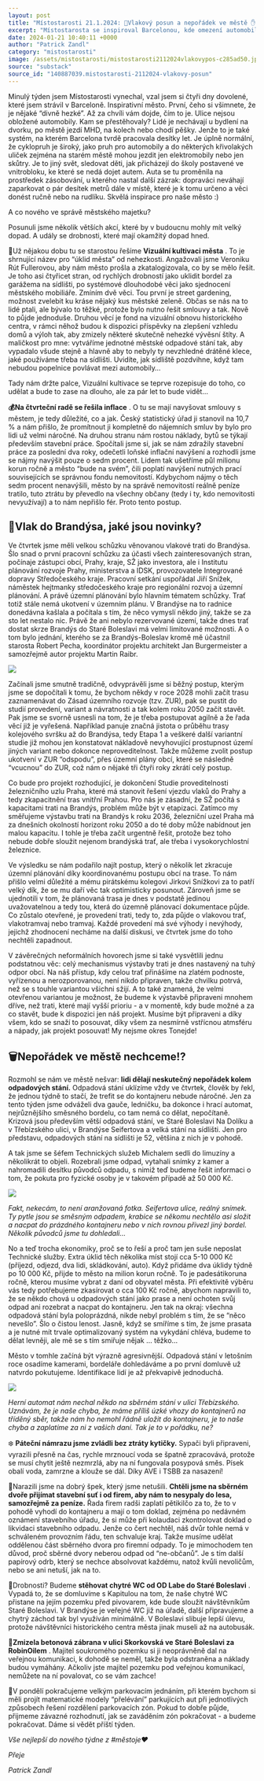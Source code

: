 ```yaml
---
layout: post
title: "Místostarosti 21.1.2024: 🚂Vlakový posun a nepořádek ve městě ✋"
excerpt: "Místostarosta se inspiroval Barcelonou, kde omezení automobilové dopravy a podpora MHD výrazně zlepšily kvalitu života ve městě. Ve správě městského majetku probíhá vizuální kultivace, včetně úklidu, sjednocení mobiliáře a podpory street gardeningu či obnovy historického centra. Kvůli inflaci se nájmy městských bytů zvýší o 7 %, což má vyvážit rostoucí náklady, aniž by to příliš zatížilo nájemníky. Jednání o vlakové trati do Brandýsa pokračují, ale chybí ukotvení v územním plánu, což komplikuje její realizaci."
date: 2024-01-21 10:40:11 +0000
author: "Patrick Zandl"
category: "mistostarosti"
image: /assets/mistostarosti/mistostarosti2112024vlakovypos-c285ad50.jpeg
source: "substack"
source_id: "140887039.mistostarosti-2112024-vlakovy-posun"
---
```


Minulý týden jsem Místostarosti vynechal, vzal jsem si čtyři dny dovolené, které jsem strávil v Barceloně. Inspirativní město. První, čeho si všimnete, že je nějaké “divně hezké”. Až za chvíli vám dojde, čím to je. Ulice nejsou obložené automobily. Kam se přestěhovaly? Lidé je nechávají u bydlení na dvorku, po městě jezdí MHD, na kolech nebo chodí pěšky. Jenže to je také systém, na kterém Barcelona tvrdě pracovala desítky let. Je úplně normální, že cyklopruh je široký, jako pruh pro automobily a do některých křivolakých uliček zejména na starém městě mohou jezdit jen elektromobily nebo jen skůtry. Je to jiný svět, sledovat děti, jak přicházejí do školy postavené ve vnitrobloku, ke které se nedá dojet autem. Auta se tu proměnila na prostředek zásobování, u kterého nastal další zázrak: dopraváci neváhají zaparkovat o pár desítek metrů dále v místě, které je k tomu určeno a věci donést ručně nebo na rudlíku. Skvělá inspirace pro naše město :)

A co nového ve správě městského majetku?

Posunuli jsme několik větších akcí, které by v budoucnu mohly mít velký dopad. A udály se drobnosti, které mají okamžitý dopad hned.

🚏Už nějakou dobu tu se starostou řešíme **Vizuální kultivaci města** . To je shrnující název pro “úklid města” od nehezkosti. Angažovali jsme Veroniku Rút Fullerovou, aby nám město prošla a zkatalogizovala, co by se mělo řešit. Je toho asi čtyřicet stran, od rychlých drobností jako uklidit bordel za garážema na sídlišti, po systémové dlouhodobé věci jako sjednocení městského mobiliáře. Zmíním dvě věci. Tou první je street gardening, možnost zvelebit ku kráse nějaký kus městské zeleně. Občas se nás na to lidé ptali, ale bývalo to těžké, protože bylo nutno řešit smlouvy a tak. Nově to půjde jednoduše. Druhou věcí je fond na vizuální obnovu historického centra, v rámci něhož budou k dispozici příspěvky na zlepšení vzhledu domů a výloh tak, aby zmizely některé skutečně nehezké vývěsní štíty. A maličkost pro mne: vytváříme jednotné městské odpadové stání tak, aby vypadalo všude stejně a hlavně aby to nebyly ty nevzhledné drátěné klece, jaké používáme třeba na sídlišti. Uvidíte, jak sídliště pozdvihne, když tam nebudou popelnice povlávat mezi automobily…

Tady nám držte palce, Vizuální kultivace se teprve rozepisuje do toho, co udělat a bude to zase na dlouho, ale za pár let to bude vidět…

**💰Na čtvrteční radě se řešila inflace** . O tu se mají navyšovat smlouvy s městem, je tedy důležité, co a jak. Český statistický úřad ji stanovil na 10,7 % a nám přišlo, že promítnout ji kompletně do nájemních smluv by bylo pro lidi už velmi náročné. Na druhou stranu nám rostou náklady, bytů se týkají především stavební práce. Spočítali jsme si, jak se nám zdražily stavební práce za poslední dva roky, odečetli loňské inflační navýšení a rozhodli jsme se nájmy navýšit pouze o sedm procent. Lidem tak ušetříme půl milionu korun ročně a město “bude na svém”, čili poplatí navýšení nutných prací souvisejících se správnou fondu nemovitostí. Kdybychom nájmy o těch sedm procent nenavýšili, město by na správě nemovitostí reálně peníze tratilo, tuto ztrátu by převedlo na všechny občany (tedy i ty, kdo nemovitosti nevyužívají) a to nám nepřišlo fér. Proto tento postup.

## 🚂Vlak do Brandýsa, jaké jsou novinky?

Ve čtvrtek jsme měli velkou schůzku věnovanou vlakové trati do Brandýsa. Šlo snad o první pracovní schůzku za účasti všech zainteresovaných stran, počínaje zástupci obcí, Prahy, kraje, SŽ jako investora, ale i Institutu plánování rozvoje Prahy, ministerstva a IDSK, provozovatele Integrované dopravy Středočeského kraje. Pracovní setkání uspořádal Jiří Snížek, náměstek hejtmanky středočeského kraje pro regionální rozvoj a územní plánování. A právě územní plánování bylo hlavním tématem schůzky. Trať totiž stále nemá ukotvení v územním plánu. V Brandýse na to radnice donedávna kašlala a počítala s tím, že něco vymyslí někdo jiný, takže se za sto let nestalo nic. Právě že ani nebylo rezervované území, takže dnes trať dostat skrze Brandýs do Staré Boleslavi má velmi limitované možnosti. A o tom bylo jednání, kterého se za Brandýs-Boleslav kromě mě účastnil starosta Robert Pecha, koordinátor projektu architekt Jan Burgermeister a samozřejmě autor projektu Martin Raibr.

![](/assets/mistostarosti/mistostarosti2112024vlakovypos-c285ad50.jpeg)

Začínali jsme smutně tradičně, odvyprávěli jsme si běžný postup, kterým jsme se dopočítali k tomu, že bychom někdy v roce 2028 mohli začít trasu zaznamenávat do Zásad územního rozvoje (tzv. ZUR), pak se pustit do studií provedení, variant a návratnosti a tak kolem roku 2050 začít stavět. Pak jsme se svorně usnesli na tom, že je třeba postupovat agilně a že řada věcí již je vyřešená. Například panuje značná jistota o průběhu trasy kolejového svršku až do Brandýsa, tedy Etapa 1 a veškeré další variantní studie již mohou jen konstatovat nákladově nevyhovující prostupnost území jiných variant nebo dokonce neproveditelnost. Takže můžeme zvolit postup ukotvení v ZUR “odspodu”, přes územní plány obcí, které se následně “vcucnou” do ZUR, což nám o nějaké tři čtyři roky zkrátí celý postup.

Co bude pro projekt rozhodující, je dokončení Studie proveditelnosti železničního uzlu Praha, které má stanovit řešení vjezdu vlaků do Prahy a tedy zkapacitnění tras vnitřní Prahou. Pro nás je zásadní, že SŽ počítá s kapacitami trati na Brandýs, problém může být v etapizaci. Zatímco my směřujeme výstavbu trati na Brandýs k roku 2036, železniční uzel Praha má za dnešních okolností horizont roku 2050 a do té doby může nabídnout jen malou kapacitu. I tohle je třeba začít urgentně řešit, protože bez toho nebude dobře sloužit nejenom brandýská trať, ale třeba i vysokorychlostní železnice.

Ve výsledku se nám podařilo najít postup, který o několik let zkracuje územní plánování díky koordinovanému postupu obcí na trase. To nám přišlo velmi důležité a mému pirátskému kolegovi Jirkovi Snížkovi za to patří velký dík, že se mu daří věc tak optimisticky posunout. Zároveň jsme se ujednotili v tom, že plánovaná trasa je dnes v podstatě jedinou uvažovatelnou a tedy tou, která do územně plánovací dokumentace půjde. Co zůstalo otevřené, je provedení trati, tedy to, zda půjde o vlakovou trať, vlakotramvaj nebo tramvaj. Každé provedení má své výhody i nevýhody, jejichž zhodnocení necháme na další diskusi, ve čtvrtek jsme do toho nechtěli zapadnout.

V závěrečných neformálních hovorech jsme si také vysvětlili jednu podstatnou věc: celý mechanismus výstavby trati je dnes nastavený na tuhý odpor obcí. Na náš přístup, kdy celou trať přinášíme na zlatém podnoste, vyřízenou a nerozporovanou, není nikdo připraven, takže chvilku potrvá, než se s touhle variantou všichni sžijí. A to také znamená, že velmi otevřenou variantou je možnost, že budeme k výstavbě připraveni mnohem dříve, než trati, které mají vyšší prioriu - a v momentě, kdy bude možné a za co stavět, bude k dispozici jen náš projekt. Musíme být připraveni a díky všem, kdo se snaží to posouvat, díky všem za nesmírně vstřícnou atmsféru a nápady, jak projekt posouvat! My nejsme okres Tonejde!

## 🗑️Nepořádek ve městě nechceme!?

Rozmohl se nám ve městě nešvar: **lidi dělají neskutečný nepořádek kolem odpadových stání.** Odpadová stání uklízíme vždy ve čtvrtek, člověk by řekl, že jednou týdně to stačí, že trefit se do kontajneru nebude náročné. Jen za tento týden jsme odváželi dva gauče, ledničku, ba dokonce i hrací automat, nejrůznějšího směsného bordelu, co tam nemá co dělat, nepočítaně. Krizová jsou především větší odpadová stání, ve Staré Boleslavi Na Dolíku a v Třebízského ulici, v Brandýse Seifertova a velká stání na sídlišti. Jen pro představu, odpadových stání na sídlišti je 52, většina z nich je v pohodě.

A tak jsme se šéfem Technických služeb Michalem sedli do limuzíny a několikrát to objeli. Rozebrali jsme odpad, vytahali snímky z kamer a nahromadili desítku původců odpadu, s nimiž teď budeme řešit informaci o tom, že pokuta pro fyzické osoby je v takovém případě až 50 000 Kč.

![](/assets/mistostarosti/mistostarosti2112024vlakovypos-4e15a1ad.jpeg)

*Fakt, nekecám, to není aranžovaná fotka. Seifertova ulice, reálný snímek. Ty pytle jsou se směsným odpadem, krabice se někomu nechtělo asi složit a nacpat do prázdného kontajneru nebo v nich rovnou přivezl jiný bordel. Několik původců jsme tu dohledali…*

No a teď trocha ekonomiky, proč se to řeší a proč tam jen suše neposlat Technické služby. Extra úklid těch několika míst stojí cca 5-10 000 Kč (příjezd, odjezd, dva lidi, skládkování, auto). Když přidáme dva úklidy týdně po 10 000 Kč, přijde to město na milion korun ročně. To je padesátikoruna ročně, kterou musíme vybrat z daní od obyvatel města. Při efektivitě výběru vás tedy potřebujeme zkasírovat o cca 100 Kč ročně, abychom napravili to, že se někdo chová u odpadových stání jako prase a není ochoten svůj odpad ani rozebrat a nacpat do kontajneru. Jen tak na okraj: všechna odpadová stání byla poloprázdná, nikde nebyl problém s tím, že se “něco nevešlo”. Šlo o čistou lenost. Jasně, když se smíříme s tím, že jsme prasata a je nutné mít trvale optimalizovaný systém na vykydání chléva, budeme to dělat levněji, ale mě se s tím smiřuje nějak … těžko…

Město v tomhle začíná být výrazně agresivnější. Odpadová stání v letošním roce osadíme kamerami, bordeláře dohledáváme a po první domluvě už natvrdo pokutujeme. Identifikace lidí je až překvapivě jednoduchá.

![](/assets/mistostarosti/mistostarosti2112024vlakovypos-f34e6ce2.jpeg)

*Herní automat nám nechal někdo na sběrném stání v ulici Třebízského. Uznávám, že je naše chyba, že máme příliš úzké vhozy do kontajnerů na tříděný sběr, takže nám ho nemohl řádně uložit do kontajneru, je to naše chyba a zaplatíme za ni z vašich daní. Tak je to v pořádku, ne?*

❄️ **Páteční námrazu jsme zvládli bez ztráty kytičky.** Sypači byli připraveni, vyrazili přesně na čas, rychle mrznoucí voda se špatně zpracovává, protože se musí chytit ještě nezmrzlá, aby na ní fungovala posypová směs. Písek obalí voda, zamrzne a klouže se dál. Díky AVE i TSBB za nasazení!

🌲Narazili jsme na dobrý špek, který jsme netušili. **Chtěli jsme na sběrném dvoře přijímat stavební suť i od firem, aby nám to nesypaly do lesa, samozřejmě za peníze.** Řada firem radši zaplatí pětikilčo za to, že to v pohodě vyhodí do kontajneru a mají o tom doklad, zejména po nedávném oznámení stavebního úřadu, že si může při kolaudaci zkontrolovat doklad o likvidaci stavebního odpadu. Jenže co čert nechtěl, náš dvůr tohle nemá v schváleném provozním řádu, ten schvaluje kraj. Takže musíme udělat oddělenou část sběrného dvora pro firemní odpady. To je mimochodem ten důvod, proč sběrné dvory neberou odpad od “ne-občanů”. Je s tím další papírový odrb, který se nechce absolvovat každému, natož kvůli nevoličům, nebo se ani netuší, jak na to.

🚽Drobnosti? Budeme **stěhovat chytré WC od OD Labe do Staré Boleslavi** . Vypadá to, že se domluvíme s Kapitulou na tom, že naše chytré WC přistane na jejím pozemku před pivovarem, kde bude sloužit návštěvníkům Staré Boleslavi. V Brandýse je veřejné WC již na úřadě, další připravujeme a chytrý záchod tak byl využíván minimálně. V Boleslavi slibuje lepší úlevu, protože návštěvníci historického centra města jinak museli až na autobusák.

**🚧Zmizela betonová zábrana v ulici Skorkovská ve Staré Boleslavi za RobinOilem** . Majitel soukromého pozemku si ji neoprávněně dal na veřejnou komunikaci, k dohodě se neměl, takže byla odstraněna a náklady budou vymáhány. Ačkoliv jste majitel pozemku pod veřejnou komunikací, nemůžete na ní povalovat, co se vám zachce!

🚗V pondělí pokračujeme velkým parkovacím jednáním, při kterém bychom si měli projít matematické modely “přelévání” parkujících aut při jednotlivých způsobech řešení rozdělení parkovacích zón. Pokud to dobře půjde, přijmeme závazné rozhodnutí, jak se zaváděním zón pokračovat - a budeme pokračovat. Dáme si vědět příští týden.

*Vše nejlepší do nového týdne z #městoje♥️*

*Přeje*

*Patrick Zandl*